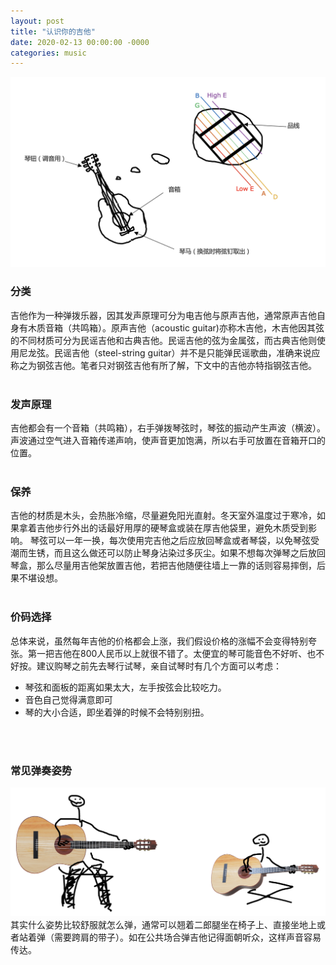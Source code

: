 ```yaml
---
layout: post
title: "认识你的吉他"
date: 2020-02-13 00:00:00 -0000
categories: music 
---
```


![guitar constructor](/images/music/guitar-intro.png)

### 分类
吉他作为一种弹拨乐器，因其发声原理可分为电吉他与原声吉他，通常原声吉他自身有木质音箱（共鸣箱）。原声吉他（acoustic guitar)亦称木吉他，木吉他因其弦的不同材质可分为民谣吉他和古典吉他。民谣吉他的弦为金属弦，而古典吉他则使用尼龙弦。民谣吉他（steel-string guitar）并不是只能弹民谣歌曲，准确来说应称之为钢弦吉他。笔者只对钢弦吉他有所了解，下文中的吉他亦特指钢弦吉他。
<br> 
<br>

### 发声原理
吉他都会有一个音箱（共鸣箱），右手弹拨琴弦时，琴弦的振动产生声波（横波）。声波通过空气进入音箱传递声响，使声音更加饱满，所以右手可放置在音箱开口的位置。
<br> 
<br>

### 保养
吉他的材质是木头，会热胀冷缩，尽量避免阳光直射。冬天室外温度过于寒冷，如果拿着吉他步行外出的话最好用厚的硬琴盒或装在厚吉他袋里，避免木质受到影响。
琴弦可以一年一换，每次使用完吉他之后应放回琴盒或者琴袋，以免琴弦受潮而生锈，而且这么做还可以防止琴身沾染过多灰尘。如果不想每次弹琴之后放回琴盒，那么尽量用吉他架放置吉他，若把吉他随便往墙上一靠的话则容易摔倒，后果不堪设想。
<br> 
<br>

### 价码选择
总体来说，虽然每年吉他的价格都会上涨，我们假设价格的涨幅不会变得特别夸张。第一把吉他在800人民币以上就很不错了。太便宜的琴可能音色不好听、也不好按。建议购琴之前先去琴行试琴，亲自试琴时有几个方面可以考虑：
* 琴弦和面板的距离如果太大，左手按弦会比较吃力。
* 音色自己觉得满意即可
* 琴的大小合适，即坐着弹的时候不会特别别扭。
<br>
<br>

### 常见弹奏姿势
![guitar stance](/images/music/guitar-stance.png)
其实什么姿势比较舒服就怎么弹，通常可以翘着二郎腿坐在椅子上、直接坐地上或者站着弹（需要跨肩的带子）。如在公共场合弹吉他记得面朝听众，这样声音容易传达。
